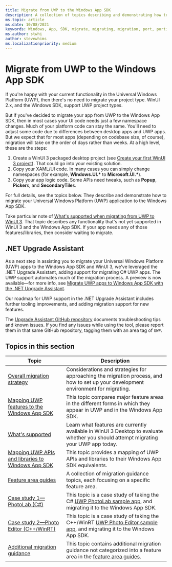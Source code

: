 ```yaml
---
title: Migrate from UWP to the Windows App SDK
description: A collection of topics describing and demonstrating how to migrate your Universal Windows Platform (UWP) application to the Windows App SDK.
ms.topic: article
ms.date: 10/08/2021
keywords: Windows, App, SDK, migrate, migrating, migration, port, porting, overview, hybrid crt, hybrid, crt
ms.author: stwhi
author: stevewhims
ms.localizationpriority: medium
---
```


# Migrate from UWP to the Windows App SDK

If you're happy with your current functionality in the Universal Windows Platform (UWP), then there's no need to migrate your project type. WinUI 2.x, and the Windows SDK, support UWP project types.

But if you've decided to migrate your app from UWP to the Windows App SDK, then in most cases your UI code needs just a few namespace changes. Much of your platform code can stay the same. You'll need to adjust some code due to differences between desktop apps and UWP apps. But we expect that for most apps (depending on codebase size, of course), migration will take on the order of days rather than weeks. At a high level, these are the steps:

1. Create a WinUI 3 packaged desktop project (see [Create your first WinUI 3 project](/windows/apps/winui/winui3/create-your-first-winui3-app)). That could go into your existing solution.
2. Copy your XAML/UI code. In many cases you can simply change namespaces (for example, **Windows.UI.\*** to **Microsoft.UI.\***).
3. Copy your app logic code. Some APIs need tweaks, such as **Popup**, **Picker**s, and **SecondaryTile**s.

For full details, see the topics below. They describe and demonstrate how to migrate your Universal Windows Platform (UWP) application to the Windows App SDK.

Take particular note of [What's supported when migrating from UWP to WinUI 3](/windows/apps/windows-app-sdk/migrate-to-windows-app-sdk/what-is-supported). That topic describes any functionality that's not yet supported in WinUI 3 and the Windows App SDK. If your app needs any of those features/libraries, then consider waiting to migrate.

## .NET Upgrade Assistant

As a next step in assisting you to migrate your Universal Windows Platform (UWP) apps to the Windows App SDK and WinUI 3, we've leveraged the .NET Upgrade Assistant, adding support for migrating C# UWP apps. The UWP support automates much of the migration process. A preview is now available&mdash;for more info, see [Migrate UWP apps to Windows App SDK with the .NET Upgrade Assistant](/dotnet/core/porting/upgrade-assistant-uwp-framework).

Our roadmap for UWP support in the .NET Upgrade Assistant includes further tooling improvements, and adding migration support for new features.

The [Upgrade Assistant GitHub repository](https://github.com/dotnet/upgrade-assistant) documents troubleshooting tips and known issues. If you find any issues while using the tool, please report them in that same GitHub repository, tagging them with an area tag of `UWP`.

## Topics in this section

| Topic | Description |
| - | - |
| [Overall migration strategy](overall-migration-strategy.md) | Considerations and strategies for approaching the migration process, and how to set up your development environment for migrating. |
| [Mapping UWP features to the Windows App SDK](feature-mapping-table.md) | This topic compares major feature areas in the different forms in which they appear in UWP and in the Windows App SDK. |
| [What's supported](what-is-supported.md) | Learn what features are currently available in WinUI 3 Desktop to evaluate whether you should attempt migrating your UWP app today. |
| [Mapping UWP APIs and libraries to Windows App SDK](api-mapping-table.md) | This topic provides a mapping of UWP APIs and libraries to their Windows App SDK equivalents. |
| [Feature area guides](guides/feature-area-guides-ovw.md) | A collection of migration guidance topics, each focusing on a specific feature area. |
| [Case study 1—PhotoLab (C#)](case-study-1.md) | This topic is a case study of taking the C# [UWP PhotoLab sample app](/samples/microsoft/windows-appsample-photo-lab/photolab-sample/), and migrating it to the Windows App SDK. |
| [Case study 2—Photo Editor (C++/WinRT)](case-study-2.md) | This topic is a case study of taking the C++/WinRT [UWP Photo Editor sample app](/samples/microsoft/windows-appsample-photo-editor/photo-editor-cwinrt-sample-application/), and migrating it to the Windows App SDK. |
| [Additional migration guidance](misc-info.md) | This topic contains additional migration guidance not categorized into a feature area in the [feature area guides](guides/feature-area-guides-ovw.md). |
